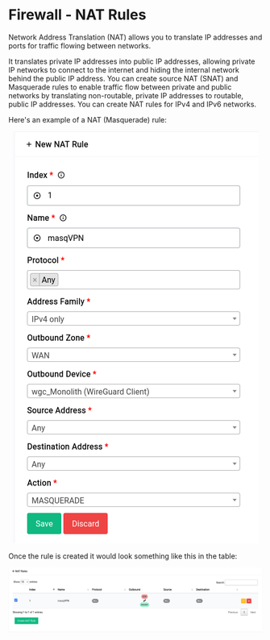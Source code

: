 # Firewall - NAT Rules

Network Address Translation (NAT) allows you to translate IP addresses and ports for traffic flowing between networks.

It translates private IP addresses into public IP addresses, allowing private IP networks to connect to the internet and hiding the internal network behind the public IP address. You can create source NAT (SNAT) and Masquerade rules to enable traffic flow between private and public networks by translating non-routable, private IP addresses to routable, public IP addresses. You can create NAT rules for IPv4 and IPv6 networks.

Here's an example of a NAT (Masquerade) rule:

<center>
<a data-fancybox data-src="./img/23.png" data-caption="Firewall - NAT Rules - Add">
  <img src="./img/23.png" />
</a>
</center>

Once the rule is created it would look something like this in the table:

<a data-fancybox data-src="./img/24.png" data-caption="Firewall - NAT Rules - Table">
  <img src="./img/24.png" />
</a>